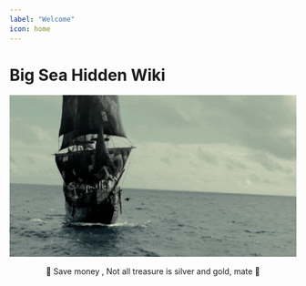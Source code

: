 ```yaml
---
label: "Welcome"
icon: home
---
```


# Big Sea Hidden Wiki

![](/static/ship.gif)

<center><span class="no-link inline-flex items-center justify-center font-medium leading-none whitespace-nowrap text-gray-600 bg-white border border-gray-300 dark:text-dark-350 dark:border-dark-450 dark:bg-dark-450 h-6 px-2 text-xs rounded-md"><span class="docs-emoji mr-2">🍾 </span><span>Save money , Not all treasure is silver and gold, mate <span class="docs-emoji">🥂</span></span></span></center>
